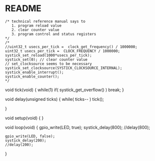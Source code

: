 # README

    /* technical reference manual says to
       1. program reload value
       2. clear counter value
       3. program control and status registers
    */
    /*
    //uint32_t usecs_per_tick =  clock_get_frequency() / 1000000;
    uint32_t usecs_per_tick =  CLOCK_FREQUENCY / 1000000;
    systick_set_reload(1000*usecs_per_tick);
    systick_set(0); // clear counter value
    // set_clocksource seems to be necessary
    systick_set_clocksource(SYSTICK_CLOCKSOURCE_INTERNAL);
    systick_enable_interrupt();
    systick_enable_counter();
    */

void tick(void)
{
    while(1)
        if( systick_get_overflow() ) break;
}

void delay(unsigned ticks)
{
    while( ticks-- ) 
        tick();

}

void setup(void) {
}

void loop(void) {
    gpio_write(LED, true);
    systick_delay(800);
    //delay(800);

    gpio_write(LED, false);
    systick_delay(200);
    //delay(200);
}



